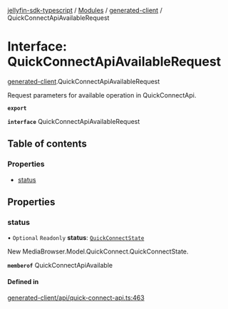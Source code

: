 [jellyfin-sdk-typescript](../README.md) / [Modules](../modules.md) / [generated-client](../modules/generated_client.md) / QuickConnectApiAvailableRequest

# Interface: QuickConnectApiAvailableRequest

[generated-client](../modules/generated_client.md).QuickConnectApiAvailableRequest

Request parameters for available operation in QuickConnectApi.

**`export`**

**`interface`** QuickConnectApiAvailableRequest

## Table of contents

### Properties

- [status](generated_client.QuickConnectApiAvailableRequest.md#status)

## Properties

### status

• `Optional` `Readonly` **status**: [`QuickConnectState`](../enums/generated_client.QuickConnectState.md)

New MediaBrowser.Model.QuickConnect.QuickConnectState.

**`memberof`** QuickConnectApiAvailable

#### Defined in

[generated-client/api/quick-connect-api.ts:463](https://github.com/thornbill/jellyfin-sdk-typescript/blob/0f61f16/src/generated-client/api/quick-connect-api.ts#L463)
